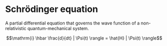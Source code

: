 # Schrödinger equation

A partial differential equation that governs the wave function of a non-relativistic quantum-mechanical system.

$$\mathrm{i} \hbar \frac{d}{dt} | \Psi(t) \rangle = \hat{H} | \Psi(t) \rangle$$
